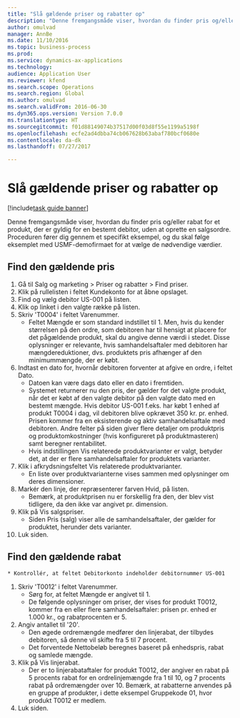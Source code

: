 ```yaml
--- 
title: "Slå gældende priser og rabatter op"
description: "Denne fremgangsmåde viser, hvordan du finder pris og/eller rabat for et produkt, der er gyldig for en bestemt debitor, uden at oprette en salgsordre."
author: omulvad
manager: AnnBe
ms.date: 11/10/2016
ms.topic: business-process
ms.prod: 
ms.service: dynamics-ax-applications
ms.technology: 
audience: Application User
ms.reviewer: kfend
ms.search.scope: Operations
ms.search.region: Global
ms.author: omulvad
ms.search.validFrom: 2016-06-30
ms.dyn365.ops.version: Version 7.0.0
ms.translationtype: HT
ms.sourcegitcommit: f01d88149074b37517d00f03d8f55e1199a5198f
ms.openlocfilehash: ecfe2ad4dbba74cb067628b63abaf780bcf0680e
ms.contentlocale: da-dk
ms.lasthandoff: 07/27/2017

---
```

# <a name="look-up-applicable-prices-and-discounts"></a>Slå gældende priser og rabatter op

[!include[task guide banner](../../includes/task-guide-banner.md)]

Denne fremgangsmåde viser, hvordan du finder pris og/eller rabat for et produkt, der er gyldig for en bestemt debitor, uden at oprette en salgsordre. Proceduren fører dig gennem et specifikt eksempel, og du skal følge eksemplet med USMF-demofirmaet for at vælge de nødvendige værdier.


## <a name="find-the-applicable-price"></a>Find den gældende pris
1. Gå til Salg og marketing > Priser og rabatter > Find priser.
2. Klik på rullelisten i feltet Kundekonto for at åbne opslaget.
3. Find og vælg debitor US-001 på listen.
4. Klik op linket i den valgte række på listen.
5. Skriv 'T0004' i feltet Varenummer.
    * Feltet Mængde er som standard indstillet til 1. Men, hvis du kender størrelsen på den ordre, som debitoren har til hensigt at placere for det pågældende produkt, skal du angive denne værdi i stedet. Disse oplysninger er relevante, hvis samhandelsaftaler med debitoren har mængdereduktioner, dvs. produktets pris afhænger af den minimummængde, der er købt.  
6. Indtast en dato for, hvornår debitoren forventer at afgive en ordre, i feltet Dato. 
    * Datoen kan være dags dato eller en dato i fremtiden.  
    * Systemet returnerer nu den pris, der gælder for det valgte produkt, når det er købt af den valgte debitor på den valgte dato med en bestemt mængde. Hvis debitor US-001 f.eks. har købt 1 enhed af produkt T0004 i dag, vil debitoren blive opkrævet 350 kr. pr. enhed. Prisen kommer fra en eksisterende og aktiv samhandelsaftale med debitoren.      Andre felter på siden giver flere detaljer om produktpris og produktomkostninger (hvis konfigureret på produktmasteren) samt beregner rentabilitet.  
    * Hvis indstillingen Vis relaterede produktvarianter er valgt, betyder det, at der er flere samhandelsaftaler for produktets varianter.  
7. Klik i afkrydsningsfeltet Vis relaterede produktvarianter.
    * En liste over produktvarianterne vises sammen med oplysninger om deres dimensioner.  
8. Markér den linje, der repræsenterer farven Hvid, på listen.
    * Bemærk, at produktprisen nu er forskellig fra den, der blev vist tidligere, da den ikke var angivet pr. dimension.  
9. Klik på Vis salgspriser.
    * Siden Pris (salg) viser alle de samhandelsaftaler, der gælder for produktet, herunder dets varianter.  
10. Luk siden.

## <a name="find-the-applicable-discount"></a>Find den gældende rabat
    * Kontrollér, at feltet Debitorkonto indeholder debitornummer US-001   
1. Skriv 'T0012' i feltet Varenummer.
    * Sørg for, at feltet Mængde er angivet til 1.  
    * De følgende oplysninger om priser, der vises for produkt T0012, kommer fra en eller flere samhandelsaftaler: prisen pr. enhed er 1.000 kr., og rabatprocenten er 5.  
2. Angiv antallet til '20'.
    * Den øgede ordremængde medfører den linjerabat, der tilbydes debitoren, så denne vil skifte fra 5 til 7 procent.  
    * Det forventede Nettobeløb beregnes baseret på enhedspris, rabat og samlede mængde.  
3. Klik på Vis linjerabat.
    * Der er to linjerabataftaler for produkt T0012, der angiver en rabat på 5 procents rabat for en ordrelinjemængde fra 1 til 10, og 7 procents rabat på ordremængder over 10. Bemærk, at rabatterne anvendes på en gruppe af produkter, i dette eksempel Gruppekode 01, hvor produkt T0012 er medlem.  
4. Luk siden.



